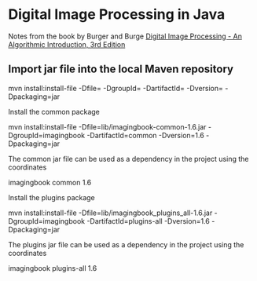 Digital Image Processing in Java
================================
Notes from the book by Burger and Burge [Digital Image Processing - An Algorithmic Introduction, 3rd Edition](https://imagingbook.com/)

## Import jar file into the local Maven repository

  mvn install:install-file -Dfile=<path to jar file> -DgroupId=<Maven groupId> -DartifactId=<Maven artifact> -Dversion=<version> -Dpackaging=jar

Install the common package

  mvn install:install-file -Dfile=lib/imagingbook-common-1.6.jar -DgroupId=imagingbook -DartifactId=common -Dversion=1.6 -Dpackaging=jar

The common jar file can be used as a dependency in the project using the coordinates

  <dependency>  
    <groupId>imagingbook</groupId>  
    <artifactId>common</artifactId>   
    <version>1.6</version>  
  </dependency>   

Install the plugins package

  mvn install:install-file -Dfile=lib/imagingbook_plugins_all-1.6.jar -DgroupId=imagingbook -DartifactId=plugins-all -Dversion=1.6 -Dpackaging=jar

The plugins jar file can be used as a dependency in the project using the coordinates

  <dependency>  
    <groupId>imagingbook</groupId>  
    <artifactId>plugins-all</artifactId>   
    <version>1.6</version>  
  </dependency>   
